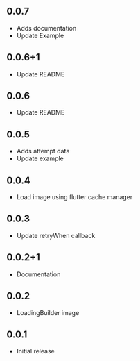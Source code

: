 ## 0.0.7
* Adds documentation
* Update Example

## 0.0.6+1
* Update README

## 0.0.6
* Update README

## 0.0.5
* Adds attempt data
* Update example

## 0.0.4
* Load image using flutter cache manager

## 0.0.3
* Update retryWhen callback

## 0.0.2+1
* Documentation

## 0.0.2

* LoadingBuilder image

## 0.0.1

* Initial release
